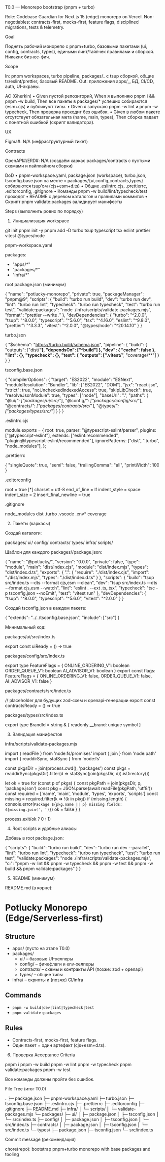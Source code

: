 T0.0 — Monorepo bootstrap (pnpm + turbo)

Role: Codebase Guardian for Next.js 15 (edge) monorepo on Vercel.
Non-negotiables: contracts-first, mocks-first, feature flags, disciplined migrations, tests & telemetry.

Goal

Поднять рабочий монорепо c pnpm+turbo, базовыми пакетами (ui, config, contracts, types), едиными линт/тайпчек правилами и сборкой. Никаких бизнес-фич.

Scope

In: pnpm workspaces, turbo pipeline, packages/_ с tsup сборкой, общие ts/eslint/prettier, базовый README.
Out: приложения apps/_, БД, CI/CD, auth, UI-экраны.

AC (Gherkin)
• Given пустой репозиторий, When я выполняю pnpm i && pnpm -w build, Then все пакеты в packages/\* успешно собираются (esm+cjs) и публикуют типы.
• Given я запускаю pnpm -w lint и pnpm -w typecheck, Then проверка проходит без ошибок.
• Given в любом пакете отсутствует обязательная мета (name, main, types), Then сборка падает с понятной ошибкой (скрипт валидатора).

UX

Figma#: N/A (инфраструктурный тикет)

Contracts

OpenAPI#/ERD#: N/A (создаём каркас packages/contracts с пустыми схемами и пайплайном сборки)

DoD
• pnpm-workspace.yaml, package.json (workspace), turbo.json, tsconfig.base.json на месте
• packages/{ui,config,contracts,types} собираются tsup’ом (cjs+esm+d.ts)
• Общие .eslintrc.cjs, .prettierrc, .editorconfig, .gitignore
• Команды pnpm -w build/lint/typecheck/test проходят
• README с деревом каталогов и правилами коммитов
• Скрипт pnpm validate:packages валидирует манифесты

Steps (выполнить ровно по порядку)

1. Инициализация workspace

git init
pnpm init -y
pnpm add -D turbo tsup typescript tsx eslint prettier vitest @types/node

pnpm-workspace.yaml

packages:

- "apps/\*"
- "packages/\*"
- "infra/\*"

root package.json (минимум)

{
"name": "potlucky-monorepo",
"private": true,
"packageManager": "pnpm@9",
"scripts": {
"build": "turbo run build",
"dev": "turbo run dev",
"lint": "turbo run lint",
"typecheck": "turbo run typecheck",
"test": "turbo run test",
"validate:packages": "node ./infra/scripts/validate-packages.mjs",
"format": "prettier --write ."
},
"devDependencies": {
"turbo": "^2.0.0",
"tsup": "^8.0.0",
"typescript": "^5.6.0",
"tsx": "^4.16.0",
"eslint": "^9.8.0",
"prettier": "^3.3.3",
"vitest": "^2.0.0",
"@types/node": "^20.14.10"
}
}

turbo.json

{
"$schema": "https://turbo.build/schema.json",
"pipeline": {
"build": {
"outputs": ["dist/**"],
"dependsOn": ["^build"]
},
"dev": {
"cache": false
},
"lint": {},
"typecheck": {},
"test": {
"outputs": [".vitest/**", "coverage/**"]
}
}
}

tsconfig.base.json

{
"compilerOptions": {
"target": "ES2022",
"module": "ESNext",
"moduleResolution": "Bundler",
"lib": ["ES2022", "DOM"],
"jsx": "react-jsx",
"strict": true,
"noUncheckedIndexedAccess": true,
"skipLibCheck": true,
"resolveJsonModule": true,
"types": ["node"],
"baseUrl": ".",
"paths": {
"@ui/_": ["packages/ui/src/_"],
"@config/_": ["packages/config/src/_"],
"@contracts/_": ["packages/contracts/src/_"],
"@types/_": ["packages/types/src/_"]
}
}
}

.eslintrc.cjs

module.exports = {
root: true,
parser: "@typescript-eslint/parser",
plugins: ["@typescript-eslint"],
extends: ["eslint:recommended", "plugin:@typescript-eslint/recommended"],
ignorePatterns: ["dist", ".turbo", "node_modules"],
};

.prettierrc

{
"singleQuote": true,
"semi": false,
"trailingComma": "all",
"printWidth": 100
}

.editorconfig

root = true
[*]
charset = utf-8
end_of_line = lf
indent_style = space
indent_size = 2
insert_final_newline = true

.gitignore

node_modules
dist
.turbo
.vscode
.env\*
coverage

2. Пакеты (каркасы)

Создай каталоги:

packages/
ui/
config/
contracts/
types/
infra/
scripts/

Шаблон для каждого packages/<name>/package.json:

{
"name": "@potlucky/<name>",
"version": "0.0.0",
"private": false,
"type": "module",
"main": "dist/index.cjs",
"module": "dist/index.mjs",
"types": "dist/index.d.ts",
"exports": {
".": {
"require": "./dist/index.cjs",
"import": "./dist/index.mjs",
"types": "./dist/index.d.ts"
}
},
"scripts": {
"build": "tsup src/index.ts --dts --format cjs,esm --clean",
"dev": "tsup src/index.ts --dts --format cjs,esm --watch",
"lint": "eslint . --ext .ts,.tsx",
"typecheck": "tsc -p tsconfig.json --noEmit",
"test": "vitest run"
},
"devDependencies": {
"tsup": "^8.0.0",
"typescript": "^5.6.0",
"vitest": "^2.0.0"
}
}

Создай tsconfig.json в каждом пакете:

{
"extends": "../../tsconfig.base.json",
"include": ["src"]
}

Минимальный код:

packages/ui/src/index.ts

export const uiReady = () => true

packages/config/src/index.ts

export type FeatureFlags = {
ONLINE_ORDERING_V1: boolean
ORDER_QUEUE_V1: boolean
AI_ADVISOR_V1: boolean
}
export const flags: FeatureFlags = {
ONLINE_ORDERING_V1: false,
ORDER_QUEUE_V1: false,
AI_ADVISOR_V1: false
}

packages/contracts/src/index.ts

// placeholder для будущих zod-схем и openapi-генерации
export const contractsReady = () => true

packages/types/src/index.ts

export type BrandId = string & { readonly \_\_brand: unique symbol }

3. Валидация манифестов

infra/scripts/validate-packages.mjs

import { readFile } from 'node:fs/promises'
import { join } from 'node:path'
import { readdirSync, statSync } from 'node:fs'

const pkgsDir = join(process.cwd(), 'packages')
const pkgs = readdirSync(pkgsDir).filter(d => statSync(join(pkgsDir, d)).isDirectory())

let ok = true
for (const p of pkgs) {
const pkgPath = join(pkgsDir, p, 'package.json')
const pkg = JSON.parse(await readFile(pkgPath, 'utf8'))
const required = ['name', 'main', 'module', 'types', 'exports', 'scripts']
const missing = required.filter(k => !(k in pkg))
if (missing.length) {
console.error(`Package ${pkg.name || p} missing fields: ${missing.join(', ')}`)
ok = false
}
}

process.exit(ok ? 0 : 1)

4. Root scripts и удобные алиасы

Добавь в root package.json:

{
"scripts": {
"build": "turbo run build",
"dev": "turbo run dev --parallel",
"lint": "turbo run lint",
"typecheck": "turbo run typecheck",
"test": "turbo run test",
"validate:packages": "node ./infra/scripts/validate-packages.mjs",
"ci": "pnpm -w lint && pnpm -w typecheck && pnpm -w test && pnpm -w build && pnpm validate:packages"
}
}

5. README (минимум)

README.md (в корне):

# Potlucky Monorepo (Edge/Serverless-first)

## Structure

- apps/ (пусто на этапе T0.0)
- packages/
  - ui/ – базовые UI-хелперы
  - config/ – фичефлаги и env-хелперы
  - contracts/ – схемы и контракты API (позже: zod + openapi)
  - types/ – общие типы
- infra/ – скрипты и (позже) CI/infra

## Commands

- `pnpm -w build|dev|lint|typecheck|test`
- `pnpm validate:packages`

## Rules

- Contracts-first, mocks-first, feature flags.
- Один пакет = один артефакт (cjs+esm+d.ts).

6. Проверка Acceptance Criteria

pnpm i
pnpm -w build
pnpm -w lint
pnpm -w typecheck
pnpm validate:packages
pnpm -w test

Все команды должны пройти без ошибок.

File Tree (итог T0.0)

.
├─ package.json
├─ pnpm-workspace.yaml
├─ turbo.json
├─ tsconfig.base.json
├─ .eslintrc.cjs
├─ .prettierrc
├─ .editorconfig
├─ .gitignore
├─ README.md
├─ infra/
│ └─ scripts/
│ └─ validate-packages.mjs
└─ packages/
├─ ui/
│ ├─ package.json
│ ├─ tsconfig.json
│ └─ src/index.ts
├─ config/
│ ├─ package.json
│ ├─ tsconfig.json
│ └─ src/index.ts
├─ contracts/
│ ├─ package.json
│ ├─ tsconfig.json
│ └─ src/index.ts
└─ types/
├─ package.json
├─ tsconfig.json
└─ src/index.ts

Commit message (рекомендация)

chore(repo): bootstrap pnpm+turbo monorepo with base packages and tooling
